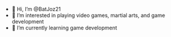 - 👋 Hi, I’m @BatJoz21
- 👀 I’m interested in playing video games, martial arts, and game development
- 🌱 I’m currently learning game development
<!--- - 💞️ I’m looking to collaborate on ...
- 📫 How to reach me ...
--->

<!---
BatJoz21/BatJoz21 is a ✨ special ✨ repository because its `README.md` (this file) appears on your GitHub profile.
You can click the Preview link to take a look at your changes.
--->
